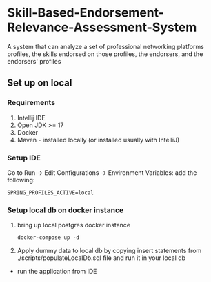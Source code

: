 # Skill-Based-Endorsement-Relevance-Assessment-System
A system that can analyze a set of professional networking platforms profiles, the skills endorsed on those profiles, the endorsers, and the endorsers' profiles


## Set up on local
### Requirements
1. Intellij IDE
2. Open JDK >= 17
3. Docker
4. Maven - installed locally (or installed usually with IntelliJ)

### Setup IDE
Go to Run -> Edit Configurations -> Environment Variables:
add the following:
```
SPRING_PROFILES_ACTIVE=local
```

### Setup local db on docker instance
1. bring up local postgres docker instance

   ```docker-compose up -d```

2. Apply dummy data to local db by copying insert statements from ./scripts/populateLocalDb.sql file and run it in your local db
   
* run the application from IDE